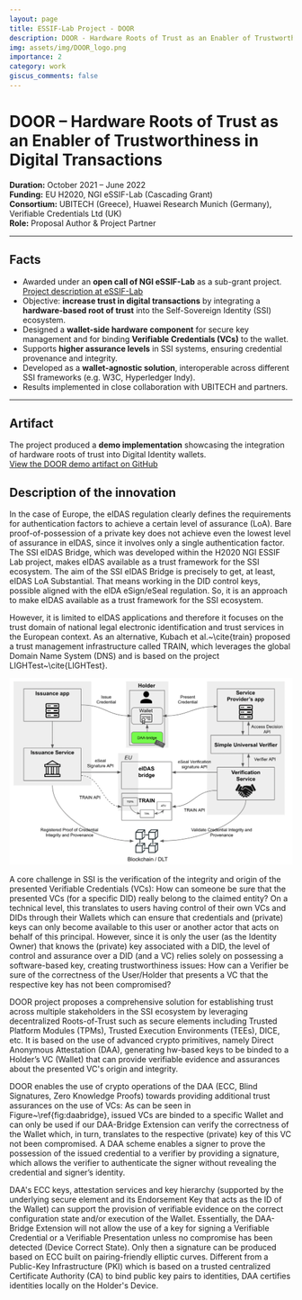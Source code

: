 ```yaml
---
layout: page
title: ESSIF-Lab Project - DOOR 
description: DOOR - Hardware Roots of Trust as an Enabler of Trustworthiness in Digital Transactions
img: assets/img/DOOR_logo.png
importance: 2
category: work
giscus_comments: false
---
```


# DOOR – Hardware Roots of Trust as an Enabler of Trustworthiness in Digital Transactions

**Duration:** October 2021 – June 2022  
**Funding:** EU H2020, NGI eSSIF-Lab (Cascading Grant)  
**Consortium:** UBITECH (Greece), Huawei Research Munich (Germany), Verifiable Credentials Ltd (UK)  
**Role:** Proposal Author & Project Partner   

---

## Facts

- Awarded under an **open call of NGI eSSIF-Lab** as a sub-grant project.  [Project description at eSSIF-Lab](https://essif-lab.eu/hardware-roots-of-trust-as-an-enabler-of-trustworthiness-in-digital-transactions-by-ubitech/)
- Objective: **increase trust in digital transactions** by integrating a **hardware-based root of trust** into the Self-Sovereign Identity (SSI) ecosystem.  
- Designed a **wallet-side hardware component** for secure key management and for binding **Verifiable Credentials (VCs)** to the wallet.  
- Supports **higher assurance levels** in SSI systems, ensuring credential provenance and integrity.  
- Developed as a **wallet-agnostic solution**, interoperable across different SSI frameworks (e.g. W3C, Hyperledger Indy).  
- Results implemented in close collaboration with UBITECH and partners.  

---

## Artifact

The project produced a **demo implementation** showcasing the integration of hardware roots of trust into Digital Identity wallets.  
[View the DOOR demo artifact on GitHub](https://github.com/Door-project/videos/releases/tag/Demo)

## Description of the innovation
  

In the case of Europe, the eIDAS regulation clearly defines the requirements for authentication factors to achieve a certain level of assurance (LoA). Bare proof-of-possession of a private key does not achieve even the lowest level of assurance in eIDAS, since it involves only a single authentication factor. The SSI eIDAS Bridge, which was developed within the H2020 NGI ESSIF Lab project, makes eIDAS available as a trust framework for the SSI ecosystem. The aim of the SSI eIDAS Bridge is precisely to get, at least, eIDAS LoA Substantial. That means working in the DID control keys, possible aligned with the eIDA eSign/eSeal regulation. So, it is an approach to make eIDAS available as a trust framework for the SSI ecosystem.

However, it is limited to eIDAS applications and therefore it focuses on the trust domain of national legal electronic identification and trust services in the European context. As an alternative, Kubach et al.~\cite{train} proposed a trust management infrastructure called TRAIN, which leverages the global Domain Name System (DNS) and is based on the project LIGHTest~\cite{LIGHTest}. 

<img src="/assets/img/DOOR_essif.png" width="700">

A core challenge in SSI is the verification of the integrity and origin of the presented Verifiable Credentials (VCs): How can someone be sure that the presented VCs (for a specific DID) really belong to the claimed entity?  On a technical level, this translates to users having control of their own VCs and DIDs through their Wallets which can ensure that credentials and (private) keys can only become available to this user or another actor that acts on behalf of this principal. However, since it is only the user (as the Identity Owner) that knows the (private) key associated with a DID, the level of control and assurance over a DID (and a VC) relies solely on possessing a software-based key, creating trustworthiness issues: How can a Verifier be sure of the correctness of the User/Holder that presents a VC that the respective key has not been compromised?

DOOR project proposes a comprehensive solution for establishing trust across multiple stakeholders in the SSI ecosystem by leveraging decentralized Roots-of-Trust such as secure elements including Trusted Platform Modules (TPMs), Trusted Execution Environments (TEEs), DICE, etc. It is based on the use of advanced crypto primitives, namely Direct Anonymous Attestation (DAA), generating hw-based keys to be binded to a Holder’s VC (Wallet) that can provide verifiable evidence and assurances about the presented VC's origin and integrity.

DOOR enables the use of crypto operations of the DAA (ECC, Blind Signatures, Zero Knowledge Proofs) towards providing additional trust assurances on the use of VCs: As can be seen in Figure~\ref{fig:daabridge}, issued VCs are binded to a specific Wallet and can only be used if our DAA-Bridge Extension can verify the correctness of the Wallet which, in turn, translates to the respective (private) key of this VC not been compromised. A DAA scheme enables a signer to prove the possession of the issued credential to a verifier by providing a signature, which allows the verifier to authenticate the signer without revealing the credential and signer’s identity.


DAA's ECC keys, attestation services and key hierarchy (supported by the underlying secure element and its Endorsement Key that acts as the ID of the Wallet) can support the provision of verifiable evidence on the correct configuration state and/or execution of the Wallet. Essentially, the DAA-Bridge Extension will not allow the use of a key for signing a Verifiable Credential or a Verifiable Presentation unless no compromise has been detected (Device Correct State). Only then a signature can be produced based on ECC built on pairing-friendly elliptic curves. Different from a Public-Key Infrastructure (PKI) which is based on a trusted centralized Certificate Authority (CA) to bind public key pairs to identities, DAA certifies identities locally on the Holder's Device.